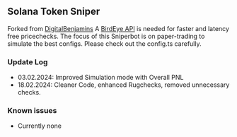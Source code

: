 ## Solana Token Sniper

Forked from [DigitalBenjamins](https://github.com/digbenjamins/SolanaTokenSniper/)
A [BirdEye API](https://docs.birdeye.so/) is needed for faster and latency free pricechecks.
The focus of this Sniperbot is on paper-trading to simulate the best configs. Please check out the config.ts carefully.



### Update Log
- 03.02.2024: Improved Simulation mode with Overall PNL
- 18.02.2024: Cleaner Code, enhanced Rugchecks, removed unnecessary checks.

### Known issues
- Currently none
